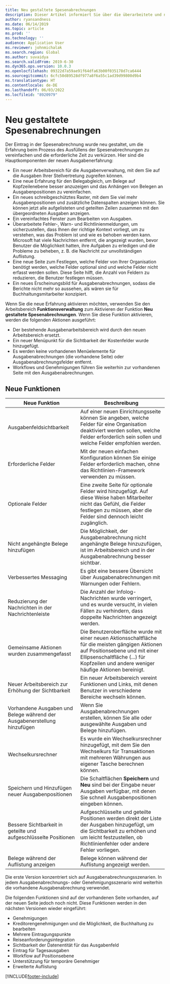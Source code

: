 ```yaml
---
title: Neu gestaltete Spesenabrechnungen
description: Dieser Artikel informiert Sie über die überarbeitete und neu gestaltete Eingabe von Spesenabrechnungen.
author: ryansandness
ms.date: 06/14/2019
ms.topic: article
ms.prod: ''
ms.technology: ''
audience: Application User
ms.reviewer: johnmichalak
ms.search.region: Global
ms.author: suvaidya
ms.search.validFrom: 2019-6-30
ms.dyn365.ops.version: 10.0.3
ms.openlocfilehash: 09322d7a59ae91f64dfa63b00f035178d7ca6444
ms.sourcegitcommit: 6cfc50d89528df977a8f6a55c1ad39d99800d9b4
ms.translationtype: HT
ms.contentlocale: de-DE
ms.lasthandoff: 06/03/2022
ms.locfileid: "8920979"
---
```

# <a name="redesigned-expense-reports"></a>Neu gestaltete Spesenabrechnungen

Der Eintrag in der Spesenabrechnung wurde neu gestaltet, um die Erfahrung beim Prozess des Ausfüllens der Spesenabrechnungen zu vereinfachen und die erforderliche Zeit zu verkürzen. Hier sind die Hauptkomponenten der neuen Ausgabenerfahrung:

- Ein neuer Arbeitsbereich für die Ausgabenverwaltung, mit dem Sie auf die Ausgaben Ihrer Stellvertretung zugreifen können.
- Eine neue Erfahrung für den Belegabgleich, um Belege auf Kopfzeilenebene besser anzuzeigen und das Anhängen von Belegen an Ausgabenpositionen zu vereinfachen.
- Ein neues schreibgeschütztes Raster, mit dem Sie viel mehr Ausgabenpositionen und zusätzliche Datenspalten anzeigen können. Sie können jetzt alle aufgelisteten und geteilten Zeilen zusammen mit den übergeordneten Ausgaben anzeigen.
- Ein vereinfachtes Fenster zum Bearbeiten von Ausgaben.
- Überarbeitete Fehler-, Warn- und Richtlinienmeldungen, um sicherzustellen, dass Ihnen der richtige Kontext vorliegt, um zu verstehen, was das Problem ist und wie es behoben werden kann. Microsoft hat viele Nachrichten entfernt, die angezeigt wurden, bevor Benutzer die Möglichkeit hatten, ihre Aufgaben zu erledigen und die Probleme zu beheben, z. B. die Nachricht zur unvollständigen Auflistung.
- Eine neue Seite zum Festlegen, welche Felder von Ihrer Organisation benötigt werden, welche Felder optional sind und welche Felder nicht erfasst werden sollen. Diese Seite hilft, die Anzahl von Feldern zu reduzieren, die Benutzer festlegen müssen.
- Ein neues Erscheinungsbild für Ausgabenabrechnungen, sodass die Berichte nicht mehr so aussehen, als wären sie für Buchhaltungsmitarbeiter konzipiert.

Wenn Sie die neue Erfahrung aktivieren möchten, verwenden Sie den Arbeitsbereich **Funktionsverwaltung** zum Aktivieren der Funktion **Neu gestaltete Spesenabrechnungen**. Wenn Sie diese Funktion aktivieren, werden die folgenden Aktionen ausgeführt:

- Der bestehende Ausgabenarbeitsbereich wird durch den neuen Arbeitsbereich ersetzt.
- Ein neuer Menüpunkt für die Sichtbarkeit der Kostenfelder wurde hinzugefügt.
- Es werden keine vorhandenen Menüelemente für Ausgabenabrechnungen (die vorhandene Seite) oder Ausgabenabrechnungsfelder entfernt.
- Workflows und Genehmigungen führen Sie weiterhin zur vorhandenen Seite mit den Ausgabenabrechnungen.

## <a name="new-features"></a>Neue Funktionen

| Neue Funktion | Beschreibung |
|---|----|
| Ausgabenfeldsichtbarkeit | Auf einer neuen Einrichtungsseite können Sie angeben, welche Felder für eine Organisation deaktiviert werden sollen, welche Felder erforderlich sein sollen und welche Felder empfohlen werden. |
| Erforderliche Felder | Mit der neuen einfachen Konfiguration können Sie einige Felder erforderlich machen, ohne das Richtlinien-Framework verwenden zu müssen. |
| Optionale Felder | Eine zweite Seite für optionale Felder wird hinzugefügt. Auf diese Weise haben Mitarbeiter nicht das Gefühl, die Felder festlegen zu müssen, aber die Felder sind dennoch leicht zugänglich. |
| Nicht angehängte Belege hinzufügen | Die Möglichkeit, der Ausgabenabrechnung nicht angehängte Belege hinzuzufügen, ist im Arbeitsbereich und in der Ausgabenabrechnung besser sichtbar. |
| Verbessertes Messaging | Es gibt eine bessere Übersicht über Ausgabenabrechnungen mit Warnungen oder Fehlern. |
| Reduzierung der Nachrichten in der Nachrichtenleiste| Die Anzahl der Infolog-Nachrichten wurde verringert, und es wurde versucht, in vielen Fällen zu verhindern, dass doppelte Nachrichten angezeigt werden. |
| Gemeinsame Aktionen wurden zusammengefasst | Die Benutzeroberfläche wurde mit einer neuen Aktionsschaltfläche für die meisten gängigen Aktionen auf Positionsebene und mit einer Ellipsenschaltfläche (...) für Kopfzeilen und andere weniger häufige Aktionen bereinigt. |
| Neuer Arbeitsbereich zur Erhöhung der Sichtbarkeit | Ein neuer Arbeitsbereich vereint Funktionen und Links, mit denen Benutzer in verschiedene Bereiche wechseln können. |
| Vorhandene Ausgaben und Belege während der Ausgabenerstellung hinzufügen | Wenn Sie Ausgabenabrechnungen erstellen, können Sie alle oder ausgewählte Ausgaben und Belege hinzufügen. |
| Wechselkursrechner | Es wurde ein Wechselkursrechner hinzugefügt, mit dem Sie den Wechselkurs für Transaktionen mit mehreren Währungen aus eigener Tasche berechnen können. |
| Speichern und Hinzufügen neuer Ausgabenpositionen | Die Schaltflächen **Speichern** und **Neu** sind bei der Eingabe neuer Ausgaben verfügbar, mit denen Sie schnell Ausgabenpositionen eingeben können. |
| Bessere Sichtbarkeit in geteilte und aufgeschlüsselte Positionen | Aufgeschlüsselte und geteilte Positionen werden direkt der Liste der Ausgaben hinzugefügt, um die Sichtbarkeit zu erhöhen und um leicht festzustellen, ob Richtlinienfehler oder andere Fehler vorliegen. |
| Belege während der Auflistung anzeigen | Belege können während der Auflistung angezeigt werden. |

Die erste Version konzentriert sich auf Ausgabenabrechnungsszenarien. In jedem Ausgabenabrechnungs- oder Genehmigungsszenario wird weiterhin die vorhandene Ausgabenabrechnung verwendet.

Die folgenden Funktionen sind auf der vorhandenen Seite vorhanden, auf der neuen Seite jedoch noch nicht. Diese Funktionen werden in den nächsten Versionen wieder eingeführt:

- Genehmigungen
- Kreditorengenehmigungen und die Möglichkeit, die Buchhaltung zu bearbeiten
- Mehrere Eintragungspunkte
- Reiseanforderungsintegration
- Sichtbarkeit der Datenentität für das Ausgabenfeld
- Eintrag für Tagesausgaben
- Workflow auf Positionsebene
- Unterstützung für temporäre Genehmiger
- Erweiterte Auflistung


[!INCLUDE[footer-include](../includes/footer-banner.md)]